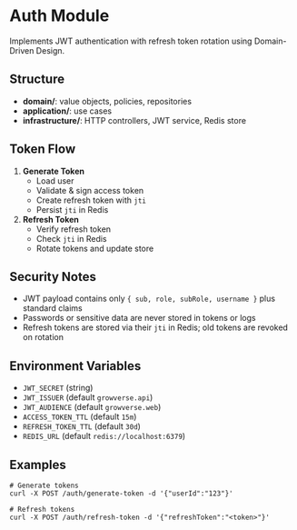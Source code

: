 # Auth Module

Implements JWT authentication with refresh token rotation using Domain-Driven Design.

## Structure
- **domain/**: value objects, policies, repositories
- **application/**: use cases
- **infrastructure/**: HTTP controllers, JWT service, Redis store

## Token Flow
1. **Generate Token**
   - Load user
   - Validate & sign access token
   - Create refresh token with `jti`
   - Persist `jti` in Redis
2. **Refresh Token**
   - Verify refresh token
   - Check `jti` in Redis
   - Rotate tokens and update store

## Security Notes
- JWT payload contains only `{ sub, role, subRole, username }` plus standard claims
- Passwords or sensitive data are never stored in tokens or logs
- Refresh tokens are stored via their `jti` in Redis; old tokens are revoked on rotation

## Environment Variables
- `JWT_SECRET` (string)
- `JWT_ISSUER` (default `growverse.api`)
- `JWT_AUDIENCE` (default `growverse.web`)
- `ACCESS_TOKEN_TTL` (default `15m`)
- `REFRESH_TOKEN_TTL` (default `30d`)
- `REDIS_URL` (default `redis://localhost:6379`)

## Examples
```
# Generate tokens
curl -X POST /auth/generate-token -d '{"userId":"123"}'

# Refresh tokens
curl -X POST /auth/refresh-token -d '{"refreshToken":"<token>"}'
```
